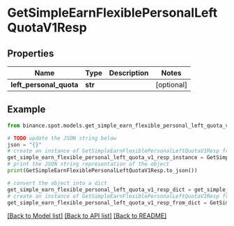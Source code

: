 # GetSimpleEarnFlexiblePersonalLeftQuotaV1Resp


## Properties

Name | Type | Description | Notes
------------ | ------------- | ------------- | -------------
**left_personal_quota** | **str** |  | [optional] 

## Example

```python
from binance.spot.models.get_simple_earn_flexible_personal_left_quota_v1_resp import GetSimpleEarnFlexiblePersonalLeftQuotaV1Resp

# TODO update the JSON string below
json = "{}"
# create an instance of GetSimpleEarnFlexiblePersonalLeftQuotaV1Resp from a JSON string
get_simple_earn_flexible_personal_left_quota_v1_resp_instance = GetSimpleEarnFlexiblePersonalLeftQuotaV1Resp.from_json(json)
# print the JSON string representation of the object
print(GetSimpleEarnFlexiblePersonalLeftQuotaV1Resp.to_json())

# convert the object into a dict
get_simple_earn_flexible_personal_left_quota_v1_resp_dict = get_simple_earn_flexible_personal_left_quota_v1_resp_instance.to_dict()
# create an instance of GetSimpleEarnFlexiblePersonalLeftQuotaV1Resp from a dict
get_simple_earn_flexible_personal_left_quota_v1_resp_from_dict = GetSimpleEarnFlexiblePersonalLeftQuotaV1Resp.from_dict(get_simple_earn_flexible_personal_left_quota_v1_resp_dict)
```
[[Back to Model list]](../README.md#documentation-for-models) [[Back to API list]](../README.md#documentation-for-api-endpoints) [[Back to README]](../README.md)


